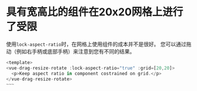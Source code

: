 # 具有宽高比的组件在20x20网格上进行了受限

使用`lock-aspect-ratio`时，在网格上使用组件的成本并不是很好。 您可以通过拖动（例如右手柄或底部手柄）来注意到您有不同的结果。

```js
<template>
<vue-drag-resize-rotate :lock-aspect-ratio="true" :grid=[20,20]>
  <p>Keep aspect ratio in component costrained on grid.</p>
</vue-drag-resize-rotate>
~~~

